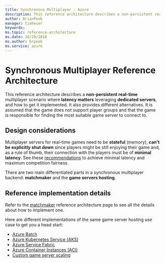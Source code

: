 ```yaml
---
title: Synchronous Multiplayer - Azure
description: This reference architecture describes a non-persistent real-time multiplayer scenario where latency matters leveraging dedicated servers, and how to get it implemented.
author: BrianPeek
manager: timheuer
keywords: 
ms.topic: reference-architecture
ms.date: 10/29/2018
ms.author: brpeek
ms.service: azure
---
```


# Synchronous Multiplayer Reference Architecture

This reference architecture describes a **non-persistent real-time** multiplayer scenario where **latency matters** leveraging **dedicated servers**, and how to get it implemented. It also provides different alternatives. It is assumed that the game does not support player groups and that the game is responsible for finding the most suitable game server to connect to.

## Design considerations

Multiplayer servers for real-time games need to be **stateful** (memory), **can't be explicitly shut down** since players might be still enjoying their game and, as a rule of thumb, their connection with the players must be of **minimal latency**. See these [recommendations](./multiplayer.md#latency-impact) to achieve minimal latency and maximum competition fairness.

There are two main differentiated parts in a synchronous multiplayer backend: **matchmaker** and the **game servers hosting**.

## Reference implementation details

Refer to the [matchmaker](./multiplayer-matchmaker.md) reference architecture page to see all the details about how to implement one.

Here are different implementations of the same game server hosting use case to get you a head start:

- [Azure Batch](./multiplayer-synchronous-batch.md)
- [Azure Kubernetes Service (AKS)](./multiplayer-synchronous-aks.md)
- [Azure Service Fabric](./multiplayer-synchronous-sf.md)
- [Azure Container Instances (ACI)](./multiplayer-synchronous-aci.md)
- [Custom game server scaling](./multiplayer-customserverscaling.md)